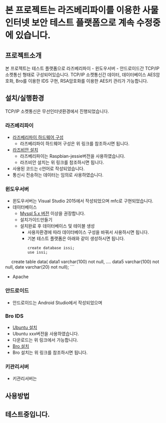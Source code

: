 
# 본 프로젝트는 라즈베리파이를 이용한 사물인터넷 보안 테스트 플랫폼으로 계속 수정중에 있습니다. 


## 프로젝트소개 
본 프로젝트는 테스트 플랫폼으로 라즈베리파이 - 윈도우서버 - 안드로이드간 TCP/IP 소켓통신 형태로 구성되어있습니다.
TCP/IP 소켓통신간 데이터, 데이터베이스 AES암호화, Bro를 이용한 IDS 구현, RSA암호화를 이용한 AES키 관리가 가능합니다.

## 설치/실행환경 
TCP/IP 소켓통신은 무선인터넷환경에서 진행되었습니다.

### 라즈베리파이 
* [라즈베리파이 하드웨어 구성](https://www.raspberrypi.org/learning/hardware-guide/equipment/)
  * 라즈베리파이 하드웨어 구성은 위 링크를 참조하시면 됩니다.
* [라즈비안 설치](https://www.raspberrypi.org/learning/software-guide/quickstart/)
  * 라즈베리파이는 Raspbian-jessie버전을 사용하였습니다.
  * 라즈비안 설치는 위 링크를 참조하시면 됩니다.   
* 사용된 코드는 c언어로 작성되었습니다.
* 통신시 전송하는 데이터는 임의로 사용하였습니다.

### 윈도우서버 
* 윈도우서버는 Visual Studio 2015에서 작성되었으며 mfc로 구현되었습니다.
* 데이터베이스
  * [Mysql 5.x 버전](https://dev.mysql.com/downloads/mysql/) 이상을 권장합니다. 
  * 설치가이드만들기
  * 설치완료 후 데이터베이스 및 테이블 생성
    * 사용자환경에 따라 데이터베이스 구성을 바꿔서 사용하시면 됩니다.
    * 기본 테스트 플랫폼은 아래와 같이 생성하시면 됩니다.
      ```
      create database issi;
      use issi;
      create table data(
      data1 varchar(100) not null, 
      ....
      data5 varchar(100) not null,
      date varchar(20) not null);
      ```
* Apache

### 안드로이드 
* 안드로이드는 Android Studio에서 작성되었으며 

### Bro IDS 
* [Ubuntu 설치](https://www.ubuntu.com/download/desktop)
 * Ubuntu xxx버전을 사용하였습니다.
 * 다운로드는 위 링크에서 가능합니다.
* [Bro 설치](https://www.bro.org/sphinx/install/install.html)
 * Bro 설치는 위 링크를 참조하시면 됩니다.
 
### 키관리서버 
* 키관리서버는

## 사용방법

테스트중입니다.
-------
